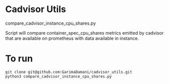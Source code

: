 # Cadvisor Utils

compare_cadvisor_instance_cpu_shares.py

Script will compare container_spec_cpu_shares metrics emitted by cadvisor that are available on prometheus with data available in instance.

# To run

```
git clone git@github.com:GarimaDamani/cadvisor_utils.git
python3 compare_cadvisor_instance_cpu_shares.py
```